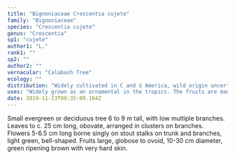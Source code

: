 ```yaml
---
title: "Bignoniaceae Crescentia cujete"
family: "Bignoniaceae"
species: "Crescentia cujete"
genus: "Crescentia"
sp1: "cujete"
author1: "L."
rank1: ""
sp2: ""
author2: ""
vernacular: "Calabash Tree"
ecology: ""
distribution: "Widely cultivated in C and S America, wild origin uncertain."
uses: "Widely grown as an ornamental in the tropics. The fruits are made bowls, cups, jugs, water containers and other utensils, as well as decorated ornaments and musical instruments."
date: 2019-11-13T09:35:09.164Z
---
```

Small evergreen or deciduous tree 6 to 9 m tall, with low multiple branches. Leaves to c. 25 cm long, obovate, arranged in clusters on branches. Flowers 5-6.5 cm long borne singly on stout stalks on trunk and branches, light green, bell-shaped. Fruits large, globose to ovoid, 10-30 cm diameter, green ripening brown with very hard skin.